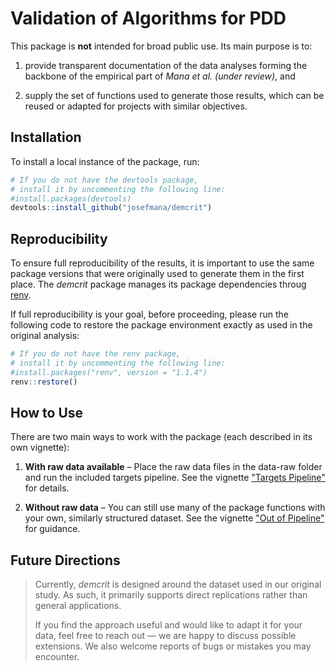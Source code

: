 # Validation of Algorithms for PDD

This package is **not** intended for broad public use. Its main purpose is to:

1. provide transparent documentation of the data analyses forming the backbone
of the empirical part of *Mana et al. (under review)*, and

2. supply the set of functions used to generate those results, which can be reused
or adapted for projects with similar objectives.

## Installation

To install a local instance of the package, run:

```r
# If you do not have the devtools package,
# install it by uncommenting the following line:
#install.packages(devtools)
devtools::install_github("josefmana/demcrit")
```

## Reproducibility

To ensure full reproducibility of the results, it is important to use the same package
versions that were originally used to generate them in the first place. The *demcrit*
package manages its package dependencies throug [renv](https://pkgs.rstudio.com/renv/index.html).

If full reproducibility is your goal, before proceeding, please run the following
code to restore the package environment exactly as used in the original analysis:

```r
# If you do not have the renv package,
# install it by uncommenting the following line:
#install.packages("renv", version = "1.1.4")
renv::restore()
```


## How to Use

There are two main ways to work with the package (each described in its own vignette):

1. **With raw data available** –
Place the raw data files in the data-raw folder and run the included targets pipeline.
See the vignette ["Targets Pipeline"](articles/use1.html) for details.

2. **Without raw data** –
You can still use many of the package functions with your own, similarly structured
dataset. See the vignette ["Out of Pipeline"](articles/use2.html) for guidance.


## Future Directions

>Currently, *demcrit* is designed around the dataset used in our original study.
As such, it primarily supports direct replications rather than general applications.
>
>If you find the approach useful and would like to adapt it for your data, feel free to
reach out — we are happy to discuss possible extensions. We also welcome reports of bugs
or mistakes you may encounter.
